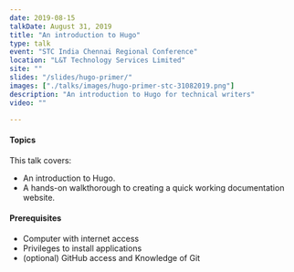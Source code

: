 ```yaml
---
date: 2019-08-15
talkDate: August 31, 2019
title: "An introduction to Hugo"
type: talk
event: "STC India Chennai Regional Conference"
location: "L&T Technology Services Limited"
site: ""
slides: "/slides/hugo-primer/"
images: ["./talks/images/hugo-primer-stc-31082019.png"]
description: "An introduction to Hugo for technical writers"
video: ""

---
```


#### Topics
This talk covers:

* An introduction to Hugo.
* A hands-on walkthorough to creating a quick working documentation website.

#### Prerequisites

* Computer with internet access
* Privileges to install applications
* (optional) GitHub access and Knowledge of Git

